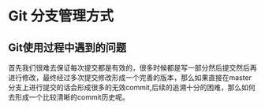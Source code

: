 # Git 分支管理方式

## Git使用过程中遇到的问题

首先我们很难去保证每次提交都是有效的，很多时候都是写一部分然后提交然后再进行修改，最终经过多次提交修改形成一个完善的版本，那么如果直接在master分支上进行提交的话会形成很多的无效commit,后续的追溯十分的困难，那么如何去形成一个比较清晰的commit历史呢。

